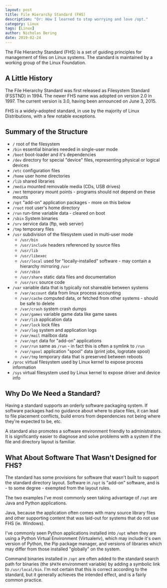 ```yaml
---
layout: post
title: File Hierarchy Standard (FHS)
description: "Or: How I learned to stop worrying and love /opt."
category: Linux
tags: [Linux]
author: Nicholas Bering
date: 2019-02-24
---
```


The File Hierarchy Standard (FHS) is a set of guiding principles for management of files on Linux systems. The standard is maintained by a working group of the Linux Foundation.

## A Little History

The File Hierarchy Standard was first released as Filesystem Standard (FSSTND) in 1994. The newer FHS name was adopted on version 2.0 in 1997. The current version is 3.0, having been announced on June 3, 2015.

FHS is a widely-adopted standard, in use by the majority of Linux Distributions, with a few notable exceptions.

## Summary of the Structure

- `/` root of the filesystem
- `/bin` essential binaries needed in single-user mode
- `/boot` boot-loader and it's dependencies
- `/dev` directory for special "device" files, representing physical or logical devices
- `/etc` configuration files
- `/home` user home directories
- `/lib` shared libraries
- `/media` mounted removable media (CDs, USB drives)
- `/mnt` temporary mount points - programs should not depend on these mounts
- `/opt` "add-on" application packages - more on this below
- `/root` root user's home directory
- `/run` run-time variable data - cleared on boot
- `/sbin` System binaries
- `/srv` service data (ftp, web server)
- `/tmp` temporary files
- `/usr` subdivision of the filesystem used in multi-user mode
  - `/usr/bin`
  - `/usr/include` headers referenced by source files
  - `/usr/lib`
  - `/usr/libexec`
  - `/usr/local` used for "locally-installed" software - may contain a hierarchy mirroring `/usr`
  - `/usr/sbin`
  - `/usr/share` static data files and documentation
  - `/usr/src` source code
- `/var` variable data that is typically not shareable between systems
  - `/var/account` data from linux process accounting
  - `/var/cache` computed data, or fetched from other systems - should be safe to delete
  - `/var/crash` system crash dumps
  - `/var/games` variable game data like game saves
  - `/var/lib` application data
  - `/var/lock` lock files
  - `/var/log` system and application logs
  - `/var/mail` mailbox data
  - `/var/opt` data for "add-on" applications
  - `/var/run` same as `/run` - in fact this is often a symlink to `/run`
  - `/var/spool` application "spool" data (print jobs, logrotate spool)
  - `/var/tmp` temporary data that is preserved between reboots
- `/proc` virtual filesystem used by Linux kernel to expose process information
- `/sys` virtual filesystem used by Linux kernel to expose driver and device info

## Why Do We Need a Standard?

Having a standard supports an orderly software packaging system. If software packages had no guidance about where to place files, it can lead to file placement conflicts, build errors from dependencies not being where they're expected to be, etc.

A standard also promotes a software environment friendly to administrators. It is significantly easier to diagnose and solve problems with a system if the file and directory layout is familiar.

## What About Software That Wasn't Designed for FHS?

The standard has some provisions for software that wasn't built to support the standard directory layout. Software in `/opt` is "add-on" software, and is - to some degree - exempted from the layout rules.

The two examples I've most commonly seen taking advantage of `/opt` are Java and Python applications.

Java, because the application often comes with many source library files and other supporting content that was laid-out for systems that do not use FHS (ie. Windows).

I've commonly seen Python applications installed into `/opt` when they are using a Python Virtual Environment (Virtualenv), which may include it's own version of Python, the Pip package manager, and versions of libraries which may differ from those installed "globally" on the system.

Command binaries installed in `/opt` are often added to the standard search path for binaries (the `$PATH` environment variable) by adding a symbolic link to `/usr/local/bin`. I'm not certain that this is correct according to the standard, but it generally achieves the intended effect, and is a fairly common practice.
